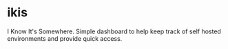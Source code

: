 # ikis
I Know It's Somewhere. Simple dashboard to help keep track of self hosted environments and provide quick access.
